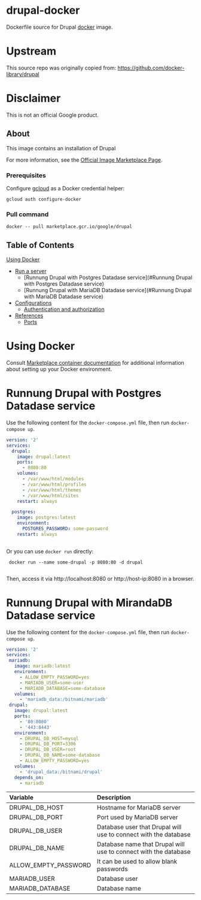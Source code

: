 drupal-docker
============

Dockerfile source for Drupal [docker](https://docker.io) image.

# Upstream

This source repo was originally copied from:
https://github.com/docker-library/drupal


# Disclaimer

This is not an official Google product.

## About
This image contains an installation of Drupal

For more information, see the
[Official Image Marketplace Page](to-do).

### Prerequisites

Configure [gcloud](https://cloud.google.com/sdk/gcloud/) as a Docker credential helper:

```shell
gcloud auth configure-docker
```
### Pull command

```shell
docker -- pull marketplace.gcr.io/google/drupal
```
## Table of Contents

 [Using Docker](#using-docker)
  * [Run a  server](#run-a-activemq-server-docker)
    * [Runnung Drupal with Postgres Datadase service](#Runnung Drupal with Postgres Datadase service)
    * [Runnung Drupal with MariaDB Datadase service](#Runnung Drupal with MariaDB Datadase service)
  * [Configurations](#configurations-docker)
    * [Authentication and authorization](#authentication-and-authorization-docker)
* [References](#references)
  * [Ports](#references-ports)

# Using Docker

Consult [Marketplace container documentation](https://cloud.google.com/marketplace/docs/container-images)
for additional information about setting up your Docker environment.

# Runnung Drupal with Postgres Datadase service 

Use the following content for the `docker-compose.yml` file, then run `docker-compose up`.

```yaml
version: '2'
services:
  drupal:
    image: drupal:latest
    ports:
      - 8080:80
    volumes:
      - /var/www/html/modules
      - /var/www/html/profiles
      - /var/www/html/themes
      - /var/www/html/sites
    restart: always

  postgres:
    image: postgres:latest
    environment:
      POSTGRES_PASSWORD: some-password
    restart: always
 
```
 Or you can use `docker run` directly:

```
 docker run --name some-drupal -p 8080:80 -d drupal
 
```
 Then, access it via http://localhost:8080 or http://host-ip:8080 in a browser.
 
# Runnung Drupal with MirandaDB Datadase service 
 
 Use the following content for the `docker-compose.yml` file, then run `docker-compose up`.

 ```yaml
 version: '2'
services:
  mariadb:
    image: mariadb:latest
    environment:
      - ALLOW_EMPTY_PASSWORD=yes
      - MARIADB_USER=some-user
      - MARIADB_DATABASE=some-database
    volumes:
      - 'mariadb_data:/bitnami/mariadb'
  drupal:
    image: drupal:latest
    ports:
      - '80:8080'
      - '443:8443'
    environment:
      - DRUPAL_DB_HOST=mysql
      - DRUPAL_DB_PORT=3306
      - DRUPAL_DB_USER=root
      - DRUPAL_DB_NAME=some-database
      - ALLOW_EMPTY_PASSWORD=yes
    volumes:
      - 'drupal_data:/bitnami/drupal'
    depends_on:
      - mariadb
```
 | **Variable** | **Description** |
|:-------------|:----------------|
|DRUPAL_DB_HOST | Hostname for MariaDB server|
|DRUPAL_DB_PORT | Port used by MariaDB server|
|DRUPAL_DB_USER | Database user that Drupal will use to connect with the database|
|DRUPAL_DB_NAME | Database name that Drupal will use to connect with the database|
|ALLOW_EMPTY_PASSWORD | It can be used to allow blank passwords|
|MARIADB_USER | Database user|
|MARIADB_DATABASE | Database name|
 
 

